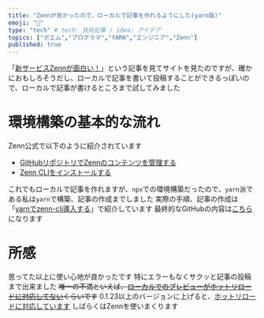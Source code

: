 ```yaml
---
title: "Zennが良かったので、ローカルで記事を作れるようにした(yarn版)"
emoji: "🔖"
type: "tech" # tech: 技術記事 / idea: アイデア
topics: ["ポエム","プログラマ","YARN","エンジニア","Zenn"]
published: true
---
```

「[新サービスZennが面白い！](https://qiita.com/engineerhikaru/items/d3be9d731a5327a1ed70)」という記事を見てサイトを見たのですが、確かにおもしろそうだし、ローカルで記事を書いて投稿することができるっぽいので、ローカルで記事が書けるところまで試してみました

# 環境構築の基本的な流れ

Zenn公式で以下のように紹介されています

* [GitHubリポジトリでZennのコンテンツを管理する
](https://zenn.dev/zenn/articles/connect-to-github)
* [Zenn CLIをインストールする](https://zenn.dev/zenn/articles/install-zenn-cli)

これでもローカルで記事を作れますが、`npx`での環境構築だったので、`yarn`派である私は`yarn`で構築、記事の作成までしました
実際の手順、記事の作成は「[yarnでzenn-cli導入する](https://zenn.dev/luna_chevalier/articles/56dcac1f1f8709d433a3)」で紹介しています
最終的なGitHubの内容は[こちら](https://github.com/LunaChevalier/zenn/tree/v1.0)になります

# 所感

思ってた以上に使い心地が良かったです
特にエラーもなくサクッと記事の投稿まで出来ました
~~唯一の不満といえば、[ローカルでのプレビューがホットリロードに対応してない](https://github.com/zenn-dev/zenn-editor/issues/3)くらいです~~
0.1.23以上のバージョンに上げると、[ホットリロードに対応しています](https://github.com/zenn-dev/zenn-editor/pull/5)
しばらくはZennを使いまくります
